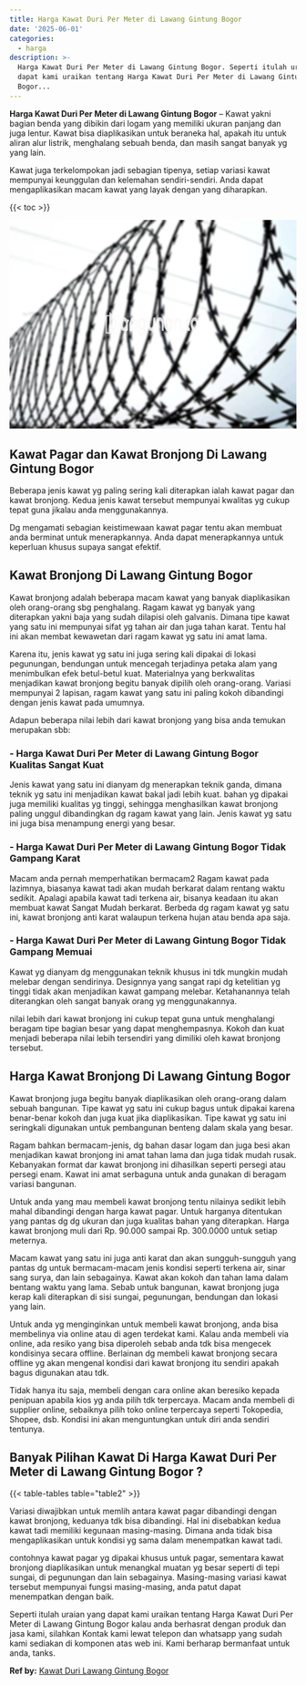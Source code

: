 ```yaml
---
title: Harga Kawat Duri Per Meter di Lawang Gintung Bogor
date: '2025-06-01'
categories:
  - harga
description: >-
  Harga Kawat Duri Per Meter di Lawang Gintung Bogor. Seperti itulah uraian yang
  dapat kami uraikan tentang Harga Kawat Duri Per Meter di Lawang Gintung
  Bogor...
---
```


**Harga Kawat Duri Per Meter di Lawang Gintung Bogor** – Kawat yakni bagian benda yang dibikin dari logam yang memiliki ukuran panjang dan juga lentur. Kawat bisa diaplikasikan untuk beraneka hal, apakah itu untuk aliran alur listrik, menghalang sebuah benda, dan masih sangat banyak yg yang lain.

Kawat juga terkelompokan jadi sebagian tipenya, setiap variasi kawat mempunyai keunggulan dan kelemahan sendiri-sendiri. Anda dapat mengaplikasikan macam kawat yang layak dengan yang diharapkan.

{{< toc >}}

![Harga Kawat Duri Per Meter di Lawang Gintung Bogor](/images/jual-kawat-murah44.png)

## Kawat Pagar dan Kawat Bronjong Di Lawang Gintung Bogor

Beberapa jenis kawat yg paling sering kali diterapkan ialah kawat pagar dan kawat bronjong. Kedua jenis kawat tersebut mempunyai kwalitas yg cukup tepat guna jikalau anda menggunakannya.

Dg mengamati sebagian keistimewaan kawat pagar tentu akan membuat anda berminat untuk menerapkannya. Anda dapat menerapkannya untuk keperluan khusus supaya sangat efektif.

## Kawat Bronjong Di Lawang Gintung Bogor

Kawat bronjong adalah beberapa macam kawat yang banyak diaplikasikan oleh orang-orang sbg penghalang. Ragam kawat yg banyak yang diterapkan yakni baja yang sudah dilapisi oleh galvanis. Dimana tipe kawat yang satu ini mempunyai sifat yg tahan air dan juga tahan karat. Tentu hal ini akan membat kewawetan dari ragam kawat yg satu ini amat lama.

Karena itu, jenis kawat yg satu ini juga sering kali dipakai di lokasi pegunungan, bendungan untuk mencegah terjadinya petaka alam yang menimbulkan efek betul-betul kuat. Materialnya yang berkwalitas menjadikan kawat bronjong begitu banyak dipilih oleh orang-orang. Variasi mempunyai 2 lapisan, ragam kawat yang satu ini paling kokoh dibandingi dengan jenis kawat pada umumnya.

Adapun beberapa nilai lebih dari kawat bronjong yang bisa anda temukan merupakan sbb:

### \- Harga Kawat Duri Per Meter di Lawang Gintung Bogor Kualitas Sangat Kuat

Jenis kawat yang satu ini dianyam dg menerapkan teknik ganda, dimana teknik yg satu ini menjadikan kawat bakal jadi lebih kuat. bahan yg dipakai juga memiliki kualitas yg tinggi, sehingga menghasilkan kawat bronjong paling unggul dibandingkan dg ragam kawat yang lain. Jenis kawat yg satu ini juga bisa menampung energi yang besar.

### \- Harga Kawat Duri Per Meter di Lawang Gintung Bogor Tidak Gampang Karat

Macam anda pernah memperhatikan bermacam2 Ragam kawat pada lazimnya, biasanya kawat tadi akan mudah berkarat dalam rentang waktu sedikit. Apalagi apabila kawat tadi terkena air, bisanya keadaan itu akan membuat kawat Sangat Mudah berkarat. Berbeda dg ragam kawat yg satu ini, kawat bronjong anti karat walaupun terkena hujan atau benda apa saja.

### \- Harga Kawat Duri Per Meter di Lawang Gintung Bogor Tidak Gampang Memuai

Kawat yg dianyam dg menggunakan teknik khusus ini tdk mungkin mudah melebar dengan sendirinya. Designnya yang sangat rapi dg ketelitian yg tinggi tidak akan menjadikan kawat gampang melebar. Ketahanannya telah diterangkan oleh sangat banyak orang yg menggunakannya.

nilai lebih dari kawat bronjong ini cukup tepat guna untuk menghalangi beragam tipe bagian besar yang dapat menghempasnya. Kokoh dan kuat menjadi beberapa nilai lebih tersendiri yang dimiliki oleh kawat bronjong tersebut.

## Harga Kawat Bronjong Di Lawang Gintung Bogor

Kawat bronjong juga begitu banyak diaplikasikan oleh orang-orang dalam sebuah bangunan. Tipe kawat yg satu ini cukup bagus untuk dipakai karena benar-benar kokoh dan juga kuat jika diaplikasikan. Tipe kawat yg satu ini seringkali digunakan untuk pembangunan benteng dalam skala yang besar.

Ragam bahkan bermacam-jenis, dg bahan dasar logam dan juga besi akan menjadikan kawat bronjong ini amat tahan lama dan juga tidak mudah rusak. Kebanyakan format dar kawat bronjong ini dihasilkan seperti persegi atau persegi enam. Kawat ini amat serbaguna untuk anda gunakan di beragam variasi bangunan.

Untuk anda yang mau membeli kawat bronjong tentu nilainya sedikit lebih mahal dibandingi dengan harga kawat pagar. Untuk harganya ditentukan yang pantas dg dg ukuran dan juga kualitas bahan yang diterapkan. Harga kawat bronjong muli dari Rp. 90.000 sampai Rp. 300.0000 untuk setiap meternya.

Macam kawat yang satu ini juga anti karat dan akan sungguh-sungguh yang pantas dg untuk bermacam-macam jenis kondisi seperti terkena air, sinar sang surya, dan lain sebagainya. Kawat akan kokoh dan tahan lama dalam bentang waktu yang lama. Sebab untuk bangunan, kawat bronjong juga kerap kali diterapkan di sisi sungai, pegunungan, bendungan dan lokasi yang lain.

Untuk anda yg menginginkan untuk membeli kawat bronjong, anda bisa membelinya via online atau di agen terdekat kami. Kalau anda membeli via online, ada resiko yang bisa diperoleh sebab anda tdk bisa mengecek kondisinya secara offline. Berlainan dg membeli kawat bronjong secara offline yg akan mengenal kondisi dari kawat bronjong itu sendiri apakah bagus digunakan atau tdk.

Tidak hanya itu saja, membeli dengan cara online akan beresiko kepada penipuan apabila kios yg anda pilih tdk terpercaya. Macam anda membeli di supplier online, sebaiknya pilih toko online terpercaya seperti Tokopedia, Shopee, dsb. Kondisi ini akan menguntungkan untuk diri anda sendiri tentunya.

## Banyak Pilihan Kawat Di Harga Kawat Duri Per Meter di Lawang Gintung Bogor ?

{{< table-tables table="table2" >}}

Variasi diwajibkan untuk memlih antara kawat pagar dibandingi dengan kawat bronjong, keduanya tdk bisa dibandingi. Hal ini disebabkan kedua kawat tadi memiliki kegunaan masing-masing. Dimana anda tidak bisa mengaplikasikan untuk kondisi yg sama dalam menempatkan kawat tadi.

contohnya kawat pagar yg dipakai khusus untuk pagar, sementara kawat bronjong diaplikasikan untuk menangkal muatan yg besar seperti di tepi sungai, di pegunungan dan lain sebagainya. Masing-masing variasi kawat tersebut mempunyai fungsi masing-masing, anda patut dapat menempatkan dengan baik.

Seperti itulah uraian yang dapat kami uraikan tentang Harga Kawat Duri Per Meter di Lawang Gintung Bogor kalau anda berhasrat dengan produk dan jasa kami, silahkan Kontak kami lewat telepon dan whatsapp yang sudah kami sediakan di komponen atas web ini. Kami berharap bermanfaat untuk anda, tanks.

**Ref by:** [Kawat Duri Lawang Gintung Bogor](https://id.wikipedia.org/wiki/Kawat)
